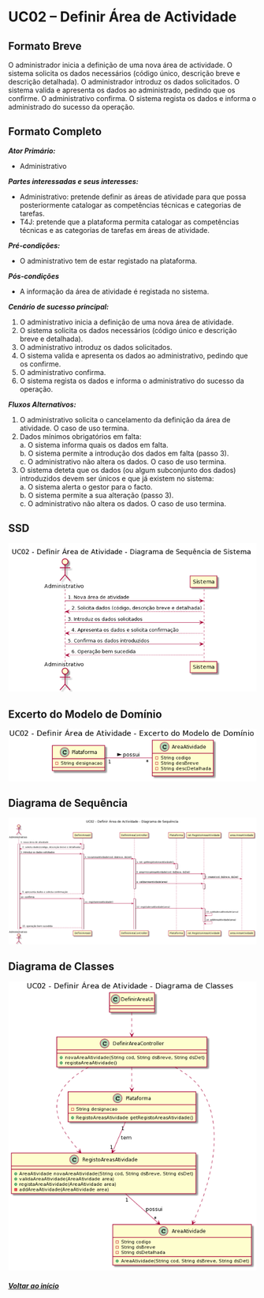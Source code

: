 # UC02 – Definir Área de Actividade

## Formato Breve

O administrador inicia a definição de uma nova área de actividade. O sistema solicita os dados necessários (código único, descrição breve e descrição detalhada). O administrador introduz os dados solicitados. O sistema valida e apresenta os dados ao administrado, pedindo que os confirme. O administrativo confirma. O sistema regista os dados e informa o administrado do sucesso da operação.

## Formato Completo


**_Ator Primário:_**

- Administrativo

**_Partes interessadas e seus interesses:_**

- Administrativo: pretende definir as áreas de atividade para que possa posteriormente catalogar as competências técnicas e categorias de tarefas.
- T4J: pretende que a plataforma permita catalogar as competências técnicas e as categorias de tarefas em áreas de atividade.

**_Pré-condições:_**

- O administrativo tem de estar registado na plataforma.

**_Pós-condições_**

- A informação da área de atividade é registada no sistema.

**_Cenário de sucesso principal:_**

1.	O administrativo inicia a definição de uma nova área de atividade.
2.	O sistema solicita os dados necessários (código único e descrição breve e detalhada).
3.	O administrativo introduz os dados solicitados.
4.	O sistema valida e apresenta os dados ao administrativo, pedindo que os confirme.
5.	O administrativo confirma.
6.	O sistema regista os dados e informa o administrativo do sucesso da operação.

**_Fluxos Alternativos:_**

1.	O administrativo solicita o cancelamento da definição da área de atividade. O caso de uso termina.
2.	Dados mínimos obrigatórios em falta:<br/>
  a.	O sistema informa quais os dados em falta.<br/>
  b.	O sistema permite a introdução dos dados em falta (passo 3).<br/>
  c.	O administrativo não altera os dados. O caso de uso termina.
3.	O sistema deteta que os dados (ou algum subconjunto dos dados) introduzidos devem ser únicos e que já existem no sistema:<br/>
  a.	O sistema alerta o gestor para o facto.<br/>
  b.	O sistema permite a sua alteração (passo 3).<br/>
  c.	O administrativo não altera os dados. O caso de uso termina.

## SSD
![UC02_Definir_Area_Atividade_SSD](UC02_Definir_Area_Atividade_SSD.png)

## Excerto do Modelo de Domínio
![UC02_Definir_Area_Atividade_MD](UC02_Definir_Area_Atividade_MD.png)

## Diagrama de Sequência
![UC02_Definir_Area_Atividade_SD](UC02_Definir_Area_Atividade_SD.png)

## Diagrama de Classes
![UC02_Definir_Area_Atividade_DC](UC02_Definir_Area_Atividade_DC.png)

##### [Voltar ao início](https://github.com/blestonbandeiraUPSKILL/upskill_java1_labprg_grupo2/tree/main/README.md)

